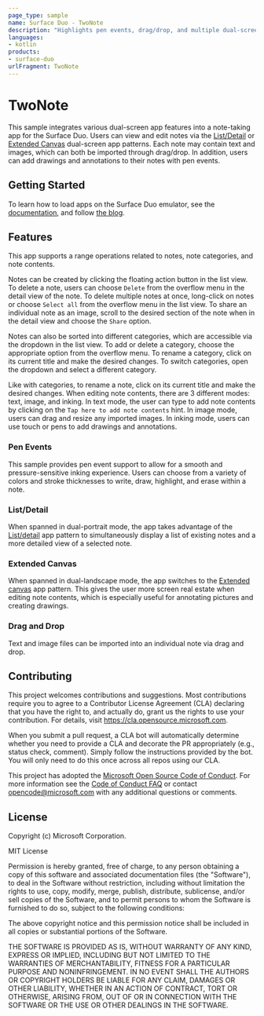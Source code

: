 ```yaml
---
page_type: sample
name: Surface Duo - TwoNote
description: "Highlights pen events, drag/drop, and multiple dual-screen app patterns to enhance a notes app for the Surface Duo."
languages:
- kotlin
products:
- surface-duo
urlFragment: TwoNote
---
```


# TwoNote

This sample integrates various dual-screen app features into a note-taking app for the Surface Duo. Users can view and edit notes via the [List/Detail](https://docs.microsoft.com/dual-screen/introduction#master-detail) or [Extended Canvas](https://docs.microsoft.com/dual-screen/introduction#extended-canvas) dual-screen app patterns. Each note may contain text and images, which can both be imported through drag/drop. In addition, users can add drawings and annotations to their notes with pen events.

## Getting Started

To learn how to load apps on the Surface Duo emulator, see the [documentation](https://docs.microsoft.com/dual-screen/android), and follow [the blog](https://devblogs.microsoft.com/surface-duo).

## Features

This app supports a range operations related to notes, note categories, and note contents.

Notes can be created by clicking the floating action button in the list view. To delete a note, users can choose `Delete` from the overflow menu in the detail view of the note. To delete multiple notes at once, long-click on notes or choose `Select all` from the overflow menu in the list view. To share an individual note as an image, scroll to the desired section of the note when in the detail view and choose the `Share` option.

Notes can also be sorted into different categories, which are accessible via the dropdown in the list view. To add or delete a category, choose the appropriate option from the overflow menu. To rename a category, click on its current title and make the desired changes. To switch categories, open the dropdown and select a different category.

Like with categories, to rename a note, click on its current title and make the desired changes. When editing note contents, there are 3 different modes: text, image, and inking. In text mode, the user can type to add note contents by clicking on the `Tap here to add note contents` hint. In image mode, users can drag and resize any imported images. In inking mode, users can use touch or pens to add drawings and annotations.

### Pen Events

This sample provides pen event support to allow for a smooth and pressure-sensitive inking experience. Users can choose from a variety of colors and stroke thicknesses to write, draw, highlight, and erase within a note.

### List/Detail

When spanned in dual-portrait mode, the app takes advantage of the [List/detail](https://docs.microsoft.com/dual-screen/introduction#extended-canvas) app pattern to simultaneously display a list of existing notes and a more detailed view of a selected note.

### Extended Canvas

When spanned in dual-landscape mode, the app switches to the [Extended canvas](https://docs.microsoft.com/dual-screen/introduction#extended-canvas) app pattern. This gives the user more screen real estate when editing note contents, which is especially useful for annotating pictures and creating drawings.

### Drag and Drop

Text and image files can be imported into an individual note via drag and drop.

## Contributing

This project welcomes contributions and suggestions.  Most contributions require you to agree to a
Contributor License Agreement (CLA) declaring that you have the right to, and actually do, grant us
the rights to use your contribution. For details, visit https://cla.opensource.microsoft.com.

When you submit a pull request, a CLA bot will automatically determine whether you need to provide
a CLA and decorate the PR appropriately (e.g., status check, comment). Simply follow the instructions
provided by the bot. You will only need to do this once across all repos using our CLA.

This project has adopted the [Microsoft Open Source Code of Conduct](https://opensource.microsoft.com/codeofconduct/).
For more information see the [Code of Conduct FAQ](https://opensource.microsoft.com/codeofconduct/faq/) or
contact [opencode@microsoft.com](mailto:opencode@microsoft.com) with any additional questions or comments.

## License

Copyright (c) Microsoft Corporation.

MIT License

Permission is hereby granted, free of charge, to any person obtaining a copy of this software and associated documentation files (the "Software"), to deal in the Software without restriction, including without limitation the rights to use, copy, modify, merge, publish, distribute, sublicense, and/or sell copies of the Software, and to permit persons to whom the Software is furnished to do so, subject to the following conditions:

The above copyright notice and this permission notice shall be included in all copies or substantial portions of the Software.

THE SOFTWARE IS PROVIDED AS IS, WITHOUT WARRANTY OF ANY KIND, EXPRESS OR IMPLIED, INCLUDING BUT NOT LIMITED TO THE WARRANTIES OF MERCHANTABILITY, FITNESS FOR A PARTICULAR PURPOSE AND NONINFRINGEMENT. IN NO EVENT SHALL THE AUTHORS OR COPYRIGHT HOLDERS BE LIABLE FOR ANY CLAIM, DAMAGES OR OTHER LIABILITY, WHETHER IN AN ACTION OF CONTRACT, TORT OR OTHERWISE, ARISING FROM, OUT OF OR IN CONNECTION WITH THE SOFTWARE OR THE USE OR OTHER DEALINGS IN THE SOFTWARE.
